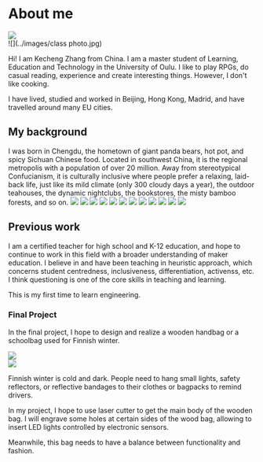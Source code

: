 # About me

![](../images/kechengavatar.png)  
![](../images/class photo.jpg)  

Hi! I am Kecheng Zhang from China. I am a master student of Learning, Education and Technology in the University of Oulu. I like to play RPGs, do casual reading, experience and create interesting things. However, I don't like cooking.  

I have lived, studied and worked in Beijing, Hong Kong, Madrid, and have travelled around many EU cities.


## My background

I was born in Chengdu, the hometown of giant panda bears, hot pot, and spicy Sichuan Chinese food. Located in southwest China, it is the regional metropolis with a population of over 20 million. Away from stereotypical Confucianism, it is culturally inclusive where people prefer a relaxing, laid-back life, just like its mild climate (only 300 cloudy days a year), the outdoor teahouses, the dynamic nightclubs, the bookstores, the misty bamboo forests, and so on. 
![](../images/panda1.jpg)
![](../images/pandadis.jpg)
![](../images/hotpot1.jpg)
![](../images/chengdu1.jpg)
![](../images/chengdu2.jpg)
![](../images/chengdu3.jpg)
![](../images/chengdu4.jpg)
![](../images/chengdu5.jpg)
![](../images/chengdu6.jpg)
![](../images/chengdu7.jpg)
![](../images/chengdu8.jpg)
![](../images/chengdu9.jpg)

## Previous work

I am a certified teacher for high school and K-12 education, and hope to continue to work in this field with a broader understanding of maker education. I believe in and have been teaching in heuristic approach, which concerns student centredness, inclusiveness, differentiation, activenss, etc. I think questioning is one of the core skills in teaching and learning.  
 
This is my first time to learn engineering.  


### Final Project

In the final project, I hope to design and realize a wooden handbag or a schoolbag used for Finnish winter.  

![](../images/inks0.jpg)  
![](../images/inks11.jpg)  


Finnish winter is cold and dark. People need to hang small lights, safety reflectors, or reflective bandages to their clothes or bagpacks to remind drivers.  

In my project, I hope to use laser cutter to get the main body of the wooden bag. I will engrave some holes at certain sides of the wood bag, allowing to insert LED lights controlled by electronic sensors.  

Meanwhile, this bag needs to have a balance between functionality and fashion.


